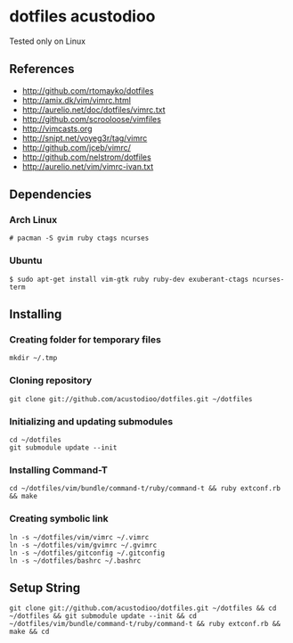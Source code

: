 # dotfiles acustodioo

Tested only on Linux

## References

* http://github.com/rtomayko/dotfiles
* http://amix.dk/vim/vimrc.html
* http://aurelio.net/doc/dotfiles/vimrc.txt
* http://github.com/scrooloose/vimfiles
* http://vimcasts.org
* http://snipt.net/voyeg3r/tag/vimrc
* http://github.com/jceb/vimrc/
* http://github.com/nelstrom/dotfiles
* http://aurelio.net/vim/vimrc-ivan.txt

## Dependencies

### Arch Linux

	# pacman -S gvim ruby ctags ncurses

### Ubuntu

	$ sudo apt-get install vim-gtk ruby ruby-dev exuberant-ctags ncurses-term

## Installing

### Creating folder for temporary files

	mkdir ~/.tmp

### Cloning repository

	git clone git://github.com/acustodioo/dotfiles.git ~/dotfiles

### Initializing and updating submodules

	cd ~/dotfiles
	git submodule update --init

### Installing Command-T

	cd ~/dotfiles/vim/bundle/command-t/ruby/command-t && ruby extconf.rb && make

### Creating symbolic link

	ln -s ~/dotfiles/vim/vimrc ~/.vimrc
	ln -s ~/dotfiles/vim/gvimrc ~/.gvimrc
	ln -s ~/dotfiles/gitconfig ~/.gitconfig 
	ln -s ~/dotfiles/bashrc ~/.bashrc

## Setup String

	git clone git://github.com/acustodioo/dotfiles.git ~/dotfiles && cd ~/dotfiles && git submodule update --init && cd ~/dotfiles/vim/bundle/command-t/ruby/command-t && ruby extconf.rb && make && cd
